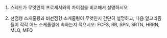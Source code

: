 1. 스레드가 무엇인지 프로세서와의 차이점을 비교해서 설명하시오

2. 선점형 스케줄링과 비선점형 스케줄링이 무엇인지 간단히 설명하고, 다음 알고리즘들이 각각 어느 스케줄링에 속하는지 적으시오: FCFS, RR, SPN, SRTN, HRRN, MLQ, MFQ